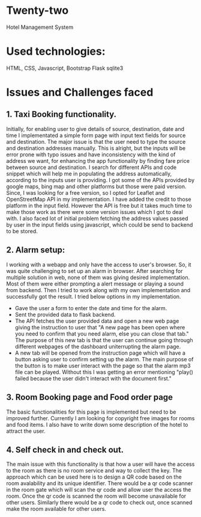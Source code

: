 # Twenty-two
Hotel Management System


# Used technologies:

HTML, CSS, Javascript, Bootstrap
Flask
sqlite3

# Issues and Challenges faced
## 1. Taxi Booking functionality. 
Initially, for enabling user to give details of source, destination, date and time I implementated a simple form page with input text fields for source and destination.
The major issue is that the user need to type the source and destination addresses manually. This is alright, but the inputs will be error prone with typo issues and have inconsistency with the kind of address we want, for enhancing the app functionality by finding fare price between source and destination.
I search for different APIs and code snippet which will help me in populating the address automatically, according to the inputs user is providing. I got some of the APIs provided by google maps, bing map and other platforms but those were paid version. Since, I was looking for a free version, so I opted for Leaflet and OpenStreetMap API in my implementation. I have added the credit to those platform in the input field. However the API is free but it takes much time to make those work as there were some version issues which I got to deal with. I also faced lot of initial problem fetching the address values passed by user in the input fields using javascript, which could be send to backend to be stored.

## 2. Alarm setup:
I working with a webapp and only have the access to user's browser. So, it was quite challenging to set up an alarm in browser.
After searching for multiple solution in web, none of them was giving desired implementation. Most of them were either prompting a alert message or playing a sound from backend.
Then I tried to work along with my own implementation and successfully got the result. I tried below options in my implementation.
* Gave the user a form to enter the date and time for the alarm.
* Sent the provided data to flask backend.
* The API fetches the user provided data and open a new web page giving the instruction to user that "A new page has been open where you need to confirm that you need alarm, else you can close that tab." The purpose of this new tab is that the user can continue going through different webpages of the dashboard uniterrupting the alarm page.
* A new tab will be opened from the instruction page which will have a button asking user to confirm setting up the alarm. The main purpose of the button is to make user interact with the page so that the alarm mp3 file can be played. Without this I was getting an error mentioning "play() failed because the user didn't interact with the document first."

## 3. Room Booking page and Food order page
The basic functionalities for this page is implemented but need to be improved further. Currently I am looking for copyright free images for rooms and food items. I also have to write down some description of the hotel to attract the user.

## 4. Self check in and check out.
The main issue with this functionality is that how a user will have the access to the room as there is no room service and way to collect the key. The approach which can be used here is to design a QR code based on the room avalability and its unique identifier. There would be a qr code scanner in the room gate which will scan the qr code and allow user the access the room. Once the qr code is scanned the room will become unavailable for other users. Similarly there would be a qr code to check out, once scanned make the room available for other users.
